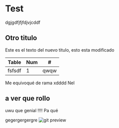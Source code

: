# Test

dgjgdfjfjfdjvjcddf

## Otro titulo

Este es el texto del nuevo titulo, esto esta modificado

| Table | Num | # |
| - | - | - |
| fsfsdf | 1 | qwqw |

Me equivoqué de rama xdddd
Nel
## a ver que rollo
uwu que genial !!!!
Pa qué

gegergergergre
![git preview](https://www.linuxadictos.com/wp-content/uploads/git-gui.png)